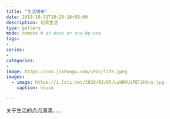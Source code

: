 ```yaml
---
title: "生活相册"
date: 2019-10-31T10:20:16+09:00
description: 记录生活
type: gallery
mode: remote # at-once or one-by-one
tags:
-
series:
-
categories:
-
image: https://cos.jiahongw.com/uPic/life.jpeg
images: 
  - image: https://i.loli.net/2020/03/05/LshBKUiFEl2HXcy.jpg
    caption: house

---
```


关于生活的点点滴滴......

